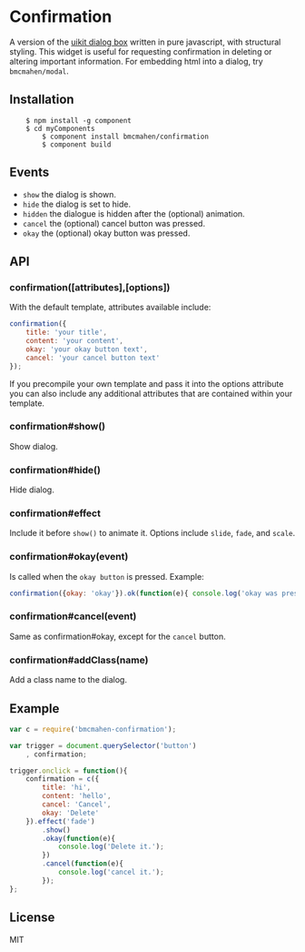 # Confirmation

  A version of the [uikit dialog box](https://github.com/component/dialog) written in pure javascript, with structural styling. This widget is useful for requesting confirmation in deleting or altering important information. For embedding html into a dialog, try `bmcmahen/modal`. 

## Installation
		
		$ npm install -g component
		$ cd myComponents
    		$ component install bmcmahen/confirmation
    		$ component build 

## Events

* `show` the dialog is shown. 
* `hide` the dialog is set to hide. 
* `hidden` the dialogue is hidden after the (optional) animation.
* `cancel` the (optional) cancel button was pressed.
* `okay` the (optional) okay button was pressed.

## API

### confirmation([attributes],[options])
With the default template, attributes available include:
```javascript
confirmation({
	title: 'your title',
	content: 'your content',
	okay: 'your okay button text',
	cancel: 'your cancel button text'
});
```

If you precompile your own template and pass it into the options attribute you can also include any additional attributes that are contained within your template. 

### confirmation#show()

Show dialog. 

### confirmation#hide()

Hide dialog.

### confirmation#effect

Include it before `show()` to animate it. Options include `slide`, `fade`, and `scale`. 

### confirmation#okay(event)

Is called when the `okay button` is pressed. Example:
```javascript
confirmation({okay: 'okay'}).ok(function(e){ console.log('okay was pressed ')});
```

### confirmation#cancel(event)

Same as confirmation#okay, except for the `cancel` button.

### confirmation#addClass(name)

Add a class name to the dialog. 

## Example

```javascript
var c = require('bmcmahen-confirmation');

var trigger = document.querySelector('button')
	, confirmation; 

trigger.onclick = function(){
	confirmation = c({
		title: 'hi',
		content: 'hello',
		cancel: 'Cancel',
		okay: 'Delete'
	}).effect('fade')
		.show()
		.okay(function(e){
			console.log('Delete it.');
		})
		.cancel(function(e){
			console.log('cancel it.');
		}); 
};
```


## License

  MIT

